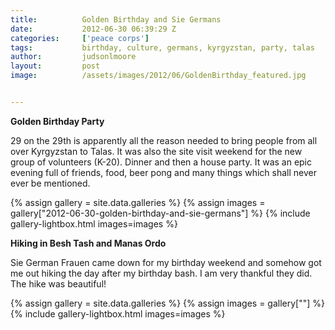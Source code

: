 ```yaml
---
title:			Golden Birthday and Sie Germans
date:			2012-06-30 06:39:29 Z
categories:		['peace corps']
tags:			birthday, culture, germans, kyrgyzstan, party, talas
author:			judsonlmoore
layout:			post
image:			/assets/images/2012/06/GoldenBirthday_featured.jpg


---
```


**Golden Birthday Party**

29 on the 29th is apparently all the reason needed to bring people from all over Kyrgyzstan to Talas. It was also the site visit weekend for the new group of volunteers (K-20). Dinner and then a house party. It was an epic evening full of friends, food, beer pong and many things which shall never ever be mentioned.

{% assign gallery = site.data.galleries %}
{% assign images = gallery["2012-06-30-golden-birthday-and-sie-germans"] %}
{% include gallery-lightbox.html images=images %}

**Hiking in Besh Tash and Manas Ordo**

Sie German Frauen came down for my birthday weekend and somehow got me out hiking the day after my birthday bash. I am very thankful they did. The hike was beautiful!

{% assign gallery = site.data.galleries %}
{% assign images = gallery[""] %}
{% include gallery-lightbox.html images=images %}

